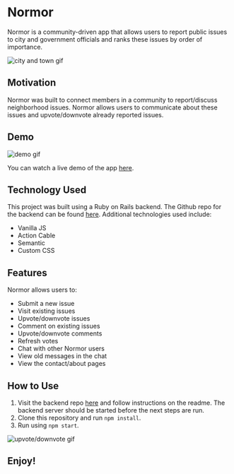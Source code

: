 # Normor

Normor is a community-driven app that allows users to report public issues to city and government officials and ranks these issues by order of importance.

![city and town gif](https://media.giphy.com/media/3ohzdZMBNxjIgS1jVe/giphy.gif)

## Motivation

Normor was built to connect members in a community to report/discuss neighborhood issues. Normor allows users to communicate about these issues and upvote/downvote already reported issues. 

## Demo
![demo gif](https://media.giphy.com/media/cmCQR2NAXHMx2lQHhx/200w_d.gif)

You can watch a live demo of the app [here](https://www.youtube.com/watch?v=rTbQzWDsOKw).

## Technology Used
This project was built using a Ruby on Rails backend. The Github repo for the backend can be found [here](https://github.com/danasevcik/normor/tree/master/backend). Additional technologies used include:
* Vanilla JS
* Action Cable
* Semantic
* Custom CSS

## Features
Normor allows users to:
* Submit a new issue
* Visit existing issues
* Upvote/downvote issues
* Comment on existing issues
* Upvote/downvote comments
* Refresh votes
* Chat with other Normor users  
* View old messages in the chat
* View the contact/about pages

## How to Use
1. Visit the backend repo [here](https://github.com/danasevcik/normor/tree/master/backend) and follow instructions on the readme. The backend server should be started before the next steps are run.
2. Clone this repository and run ```npm install```.
3. Run using ```npm start```.


![upvote/downvote gif](https://media.giphy.com/media/uU4kmsEIUwBTq/giphy.gif)

## Enjoy!

